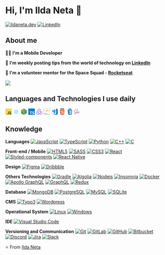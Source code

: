 # Hi, I'm Ilda Neta :blossom:

[![ildaneta.dev](https://img.shields.io/static/v1?label=Blog%20-%20ildaneta.dev&message=%20&color=pink&style=flat-square&logoColor=white)](http://ildaneta.dev/)
[![LinkedIn](https://img.shields.io/static/v1?label=LinkedIn&message=%20&color=pink&logo=LinkedIn&style=flat-square&logoColor=white)](https://www.linkedin.com/in/ildaneta)

## About me

:woman_technologist: <strong>I'm a Mobile Developer</strong>

:page_with_curl: **I'm weekly posting tips from the world of technology on [LinkedIn](https://linkedin.com/in/ildaneta)**

:raising_hand: **I'm a volunteer mentor for the Space Squad - [Rocketseat](https://rocketseat.com.br/)**

<img align='center' src="https://github-readme-stats.vercel.app/api?username=ildaneta&show_icons=true">

## Languages and Technologies I use daily

<code><img height="20" src="https://raw.githubusercontent.com/github/explore/80688e429a7d4ef2fca1e82350fe8e3517d3494d/topics/javascript/javascript.png"></code>
<code><img height="20" src="https://raw.githubusercontent.com/github/explore/80688e429a7d4ef2fca1e82350fe8e3517d3494d/topics/react/react.png"></code>
<code><img height="20" src="https://raw.githubusercontent.com/github/explore/80688e429a7d4ef2fca1e82350fe8e3517d3494d/topics/nodejs/nodejs.png"></code>
<code><img height="20" src="https://raw.githubusercontent.com/github/explore/80688e429a7d4ef2fca1e82350fe8e3517d3494d/topics/typescript/typescript.png"></code>
<code><img height="20" src="https://raw.githubusercontent.com/github/explore/80688e429a7d4ef2fca1e82350fe8e3517d3494d/topics/redux/redux.png"></code>
<code><img height="20" src="https://raw.githubusercontent.com/github/explore/80688e429a7d4ef2fca1e82350fe8e3517d3494d/topics/styled-components/styled-components.png"></code>
<code><img height="20" src="https://raw.githubusercontent.com/github/explore/80688e429a7d4ef2fca1e82350fe8e3517d3494d/topics/visual-studio-code/visual-studio-code.png"></code>
<code><img height="20" src="https://raw.githubusercontent.com/github/explore/80688e429a7d4ef2fca1e82350fe8e3517d3494d/topics/html/html.png"></code>
<code><img height="20" src="https://raw.githubusercontent.com/github/explore/80688e429a7d4ef2fca1e82350fe8e3517d3494d/topics/css/css.png"></code>
<code><img height="20" src="https://raw.githubusercontent.com/github/explore/80688e429a7d4ef2fca1e82350fe8e3517d3494d/topics/sass/sass.png"></code>


## Knowledge

**Languages**
[![JavaScript](https://img.shields.io/badge/-JavaScript-black?style=flat-square&logo=javascript&link=https://github.com/ildaneta/)](https://github.com/ildaneta/)
[![TypeScript](https://img.shields.io/badge/-TypeScript-007ACC?style=flat-square&logo=typescript&link=https://github.com/ildaneta/)](https://github.com/ildaneta/)
[![Python](https://img.shields.io/badge/-Python-afd0ea?style=flat-square&logo=Python&link=https://github.com/ildaneta/)](https://github.com/ildaneta/)
[![C++](https://img.shields.io/badge/-C++-00599C?style=flat-square&logo=c++&link=https://github.com/ildaneta/)](https://github.com/ildaneta/)
[![C](https://img.shields.io/badge/-A8B9CC?style=flat-square&logo=c&logoColor=white&link=https://github.com/ildaneta/)](https://github.com/ildaneta/)


**Front-end / Mobile**
[![HTML5](https://img.shields.io/badge/-HTML5-E34F26?style=flat-square&logo=html5&logoColor=white&link=https://github.com/ildaneta/)](https://github.com/ildaneta/)
[![SASS](https://img.shields.io/badge/-SASS-ed9ac2?style=flat-square&logo=sass)](https://github.com/ildaneta/)
[![CSS3](https://img.shields.io/badge/-CSS3-1572B6?style=flat-square&logo=css3&link=https://github.com/ildaneta/)](https://github.com/ildaneta/)
[![React](https://img.shields.io/badge/-React-black?style=flat-square&logo=react&link=https://github.com/ildaneta/)](https://github.com/ildaneta/)
[![Styled-components](https://img.shields.io/badge/-Styled%20Components-pink?style=flat-square&logo=styled-components)](https://github.com/ildaneta/)
[![React Native](https://img.shields.io/badge/-ReactNative-black?style=flat-square&logo=react)](https://github.com/ildaneta/)

**Design**
[![Figma](https://img.shields.io/badge/-Figma-ffbaba?style=flat-square&logo=figma)](https://github.com/ildaneta/)
[![Dribbble](https://img.shields.io/badge/-Dribbble-d3a0c2?style=flat-square&logo=Dribbble&link=https://github.com/ildaneta/)](https://github.com/ildaneta/)

**Others Technologies**
[![Gradle](https://img.shields.io/badge/-Gradle-02303A?style=flat-square&logo=Gradle&link=https://github.com/ildaneta/)](https://github.com/ildaneta/)
[![Algolia](https://img.shields.io/badge/-Algolia-94cafc?style=flat-square&logo=Algolia&link=https://github.com/ildaneta/)](https://github.com/ildaneta/)
[![Nodejs](https://img.shields.io/badge/-Nodejs-black?style=flat-square&logo=Node.js&link=https://github.com/ildaneta/)](https://github.com/ildaneta/)
[![Insomnia](https://img.shields.io/badge/-Insomnia-5849BE?style=flat-square&logo=Insomnia&link=https://github.com/ildaneta/)](https://github.com/ildaneta/)
[![Docker](https://img.shields.io/badge/-Docker-black?style=flat-square&logo=docker&link=https://github.com/ildaneta/)](https://github.com/ildaneta/)
[![Apollo GraphQL](https://img.shields.io/badge/-Apollo%20GraphQL-311C87?style=flat-square&logo=apollo-graphql&link=https://github.com/ildaneta/)](https://github.com/ildaneta/)
[![GraphQL](https://img.shields.io/badge/-GraphQL-E10098?style=flat-square&logo=graphql&link=https://github.com/ildaneta/)](https://github.com/ildaneta/)
[![Redux](https://img.shields.io/badge/-Redux-764ABC?style=flat-square&logo=redux&link=https://github.com/ildaneta/)](https://github.com/ildaneta/)

**Database**
[![MongoDB](https://img.shields.io/badge/-MongoDB-black?style=flat-square&logo=mongodb&link=https://github.com/ildaneta/)](https://github.com/ildaneta/)
[![PostgreSQL](https://img.shields.io/badge/-PostgreSQL-336791?style=flat-square&logo=postgresql&link=https://github.com/ildaneta/)](https://github.com/ildaneta/)
[![MySQL](https://img.shields.io/badge/-MySQL-a0c4db?style=flat-square&logo=mysql&link=https://github.com/ildaneta/)](https://github.com/ildaneta/)
[![SQLite](https://img.shields.io/badge/-SQLite-003B57?style=flat-square&logo=sqlite&link=https://github.com/ildaneta/)](https://github.com/ildaneta/)

**CMS**
[![Typo3](https://img.shields.io/badge/-Typo3-f9d2a7?style=flat-square&logo=typo3&link=https://github.com/ildaneta/)](https://github.com/ildaneta/)
[![Wordpress](https://img.shields.io/badge/-Wordpress-21759B?style=flat-square&logo=Wordpress&link=https://github.com/ildaneta/)](https://github.com/ildaneta/)

**Operational System**
[![Linux](https://img.shields.io/badge/-Linux-333333?style=flat-square&logo=Linux&link=https://github.com/ildaneta/)](https://github.com/ildaneta/)
[![Windows](https://img.shields.io/badge/-Windows-0078D6?style=flat-square&logo=Windows&link=https://github.com/ildaneta/)](https://github.com/ildaneta/)

**IDE**
[![Visual Studio Code](https://img.shields.io/badge/-Visual%20Studio%20Code-007ACC?style=flat-square&logo=VisualStudioCode&link=https://github.com/ildaneta/)](https://github.com/ildaneta/)

**Versioning and Communication**
[![Git](https://img.shields.io/badge/-Git-black?style=flat-square&logo=git&link=https://github.com/ildaneta/)](https://github.com/ildaneta/)
[![GitLab](https://img.shields.io/badge/-GitLab-FCA121?style=flat-square&logo=gitlab&link=https://github.com/ildaneta/)](https://github.com/ildaneta/)
[![GitHub](https://img.shields.io/badge/-GitHub-181717?style=flat-square&logo=github&link=https://github.com/ildaneta/)](https://github.com/ildaneta/)
[![Bitbucket](https://img.shields.io/badge/-Bitbucket-0052CC?style=flat-square&logo=bitbucket&link=https://github.com/ildaneta/)](https://github.com/ildaneta/)
[![Discord](https://img.shields.io/badge/-Discord-000000?style=flat-square&logo=Discord&link=https://github.com/ildaneta/)](https://github.com/ildaneta/)
[![Jira](https://img.shields.io/badge/-Jira-0052CC?style=flat-square&logo=Jira&link=https://github.com/ildaneta/)](https://github.com/ildaneta/)
[![Slack](https://img.shields.io/badge/-Slack-4A154B?style=flat-square&logo=Slack&link=https://github.com/ildaneta/)](https://github.com/ildaneta/)



⭐️ From [Ilda Neta](https://github.com/ildaneta)
